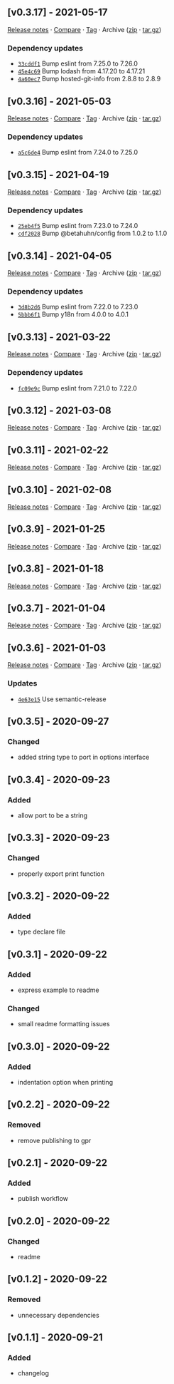 ## [v0.3.17] - 2021-05-17

[Release notes](https://github.com/BetaHuhn/running-at/releases/tag/v0.3.17) · [Compare](https://github.com/BetaHuhn/running-at/compare/v0.3.16...v0.3.17) · [Tag](https://github.com/BetaHuhn/running-at/tree/v0.3.17) · Archive ([zip](https://github.com/BetaHuhn/running-at/archive/v0.3.17.zip) · [tar.gz](https://github.com/BetaHuhn/running-at/archive/v0.3.17.tar.gz))

### Dependency updates

- [`33cddf1`](https://github.com/BetaHuhn/running-at/commit/33cddf1)  Bump eslint from 7.25.0 to 7.26.0
- [`45e4c69`](https://github.com/BetaHuhn/running-at/commit/45e4c69)  Bump lodash from 4.17.20 to 4.17.21
- [`4a60ec7`](https://github.com/BetaHuhn/running-at/commit/4a60ec7)  Bump hosted-git-info from 2.8.8 to 2.8.9

## [v0.3.16] - 2021-05-03

[Release notes](https://github.com/BetaHuhn/running-at/releases/tag/v0.3.16) · [Compare](https://github.com/BetaHuhn/running-at/compare/v0.3.15...v0.3.16) · [Tag](https://github.com/BetaHuhn/running-at/tree/v0.3.16) · Archive ([zip](https://github.com/BetaHuhn/running-at/archive/v0.3.16.zip) · [tar.gz](https://github.com/BetaHuhn/running-at/archive/v0.3.16.tar.gz))

### Dependency updates

- [`a5c6de4`](https://github.com/BetaHuhn/running-at/commit/a5c6de4)  Bump eslint from 7.24.0 to 7.25.0

## [v0.3.15] - 2021-04-19

[Release notes](https://github.com/BetaHuhn/running-at/releases/tag/v0.3.15) · [Compare](https://github.com/BetaHuhn/running-at/compare/v0.3.14...v0.3.15) · [Tag](https://github.com/BetaHuhn/running-at/tree/v0.3.15) · Archive ([zip](https://github.com/BetaHuhn/running-at/archive/v0.3.15.zip) · [tar.gz](https://github.com/BetaHuhn/running-at/archive/v0.3.15.tar.gz))

### Dependency updates

- [`25eb4f5`](https://github.com/BetaHuhn/running-at/commit/25eb4f5)  Bump eslint from 7.23.0 to 7.24.0
- [`cdf2028`](https://github.com/BetaHuhn/running-at/commit/cdf2028)  Bump @betahuhn/config from 1.0.2 to 1.1.0

## [v0.3.14] - 2021-04-05

[Release notes](https://github.com/BetaHuhn/running-at/releases/tag/v0.3.14) · [Compare](https://github.com/BetaHuhn/running-at/compare/v0.3.13...v0.3.14) · [Tag](https://github.com/BetaHuhn/running-at/tree/v0.3.14) · Archive ([zip](https://github.com/BetaHuhn/running-at/archive/v0.3.14.zip) · [tar.gz](https://github.com/BetaHuhn/running-at/archive/v0.3.14.tar.gz))

### Dependency updates

- [`3d8b2d6`](https://github.com/BetaHuhn/running-at/commit/3d8b2d6)  Bump eslint from 7.22.0 to 7.23.0
- [`5bbb6f1`](https://github.com/BetaHuhn/running-at/commit/5bbb6f1)  Bump y18n from 4.0.0 to 4.0.1

## [v0.3.13] - 2021-03-22

[Release notes](https://github.com/BetaHuhn/running-at/releases/tag/v0.3.13) · [Compare](https://github.com/BetaHuhn/running-at/compare/v0.3.12...v0.3.13) · [Tag](https://github.com/BetaHuhn/running-at/tree/v0.3.13) · Archive ([zip](https://github.com/BetaHuhn/running-at/archive/v0.3.13.zip) · [tar.gz](https://github.com/BetaHuhn/running-at/archive/v0.3.13.tar.gz))

### Dependency updates

- [`fc09e9c`](https://github.com/BetaHuhn/running-at/commit/fc09e9c)  Bump eslint from 7.21.0 to 7.22.0

## [v0.3.12] - 2021-03-08

[Release notes](https://github.com/BetaHuhn/running-at/releases/tag/v0.3.12) · [Compare](https://github.com/BetaHuhn/running-at/compare/v0.3.11...v0.3.12) · [Tag](https://github.com/BetaHuhn/running-at/tree/v0.3.12) · Archive ([zip](https://github.com/BetaHuhn/running-at/archive/v0.3.12.zip) · [tar.gz](https://github.com/BetaHuhn/running-at/archive/v0.3.12.tar.gz))

## [v0.3.11] - 2021-02-22

[Release notes](https://github.com/BetaHuhn/running-at/releases/tag/v0.3.11) · [Compare](https://github.com/BetaHuhn/running-at/compare/v0.3.10...v0.3.11) · [Tag](https://github.com/BetaHuhn/running-at/tree/v0.3.11) · Archive ([zip](https://github.com/BetaHuhn/running-at/archive/v0.3.11.zip) · [tar.gz](https://github.com/BetaHuhn/running-at/archive/v0.3.11.tar.gz))

## [v0.3.10] - 2021-02-08

[Release notes](https://github.com/BetaHuhn/running-at/releases/tag/v0.3.10) · [Compare](https://github.com/BetaHuhn/running-at/compare/v0.3.9...v0.3.10) · [Tag](https://github.com/BetaHuhn/running-at/tree/v0.3.10) · Archive ([zip](https://github.com/BetaHuhn/running-at/archive/v0.3.10.zip) · [tar.gz](https://github.com/BetaHuhn/running-at/archive/v0.3.10.tar.gz))

## [v0.3.9] - 2021-01-25

[Release notes](https://github.com/BetaHuhn/running-at/releases/tag/v0.3.9) · [Compare](https://github.com/BetaHuhn/running-at/compare/v0.3.8...v0.3.9) · [Tag](https://github.com/BetaHuhn/running-at/tree/v0.3.9) · Archive ([zip](https://github.com/BetaHuhn/running-at/archive/v0.3.9.zip) · [tar.gz](https://github.com/BetaHuhn/running-at/archive/v0.3.9.tar.gz))

## [v0.3.8] - 2021-01-18

[Release notes](https://github.com/BetaHuhn/running-at/releases/tag/v0.3.8) · [Compare](https://github.com/BetaHuhn/running-at/compare/v0.3.7...v0.3.8) · [Tag](https://github.com/BetaHuhn/running-at/tree/v0.3.8) · Archive ([zip](https://github.com/BetaHuhn/running-at/archive/v0.3.8.zip) · [tar.gz](https://github.com/BetaHuhn/running-at/archive/v0.3.8.tar.gz))

## [v0.3.7] - 2021-01-04

[Release notes](https://github.com/BetaHuhn/running-at/releases/tag/v0.3.7) · [Compare](https://github.com/BetaHuhn/running-at/compare/v0.3.6...v0.3.7) · [Tag](https://github.com/BetaHuhn/running-at/tree/v0.3.7) · Archive ([zip](https://github.com/BetaHuhn/running-at/archive/v0.3.7.zip) · [tar.gz](https://github.com/BetaHuhn/running-at/archive/v0.3.7.tar.gz))

## [v0.3.6] - 2021-01-03

[Release notes](https://github.com/BetaHuhn/running-at/releases/tag/v0.3.6) · [Compare](https://github.com/BetaHuhn/running-at/compare/v0.3.5...v0.3.6) · [Tag](https://github.com/BetaHuhn/running-at/tree/v0.3.6) · Archive ([zip](https://github.com/BetaHuhn/running-at/archive/v0.3.6.zip) · [tar.gz](https://github.com/BetaHuhn/running-at/archive/v0.3.6.tar.gz))

### Updates

- [`4e63e15`](https://github.com/BetaHuhn/running-at/commit/4e63e15)  Use semantic-release

## [v0.3.5] - 2020-09-27
### Changed
- added string type to port in options interface

## [v0.3.4] - 2020-09-23
### Added
- allow port to be a string

## [v0.3.3] - 2020-09-23
### Changed
- properly export print function

## [v0.3.2] - 2020-09-22
### Added
- type declare file

## [v0.3.1] - 2020-09-22
### Added
- express example to readme
### Changed
- small readme formatting issues

## [v0.3.0] - 2020-09-22
### Added
- indentation option when printing

## [v0.2.2] - 2020-09-22
### Removed
- remove publishing to gpr

## [v0.2.1] - 2020-09-22
### Added
- publish workflow

## [v0.2.0] - 2020-09-22
### Changed
- readme

## [v0.1.2] - 2020-09-22
### Removed
- unnecessary dependencies

## [v0.1.1] - 2020-09-21
### Added
- changelog
